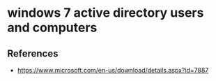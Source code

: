 # windows 7 active directory users and computers

## References
* https://www.microsoft.com/en-us/download/details.aspx?id=7887
